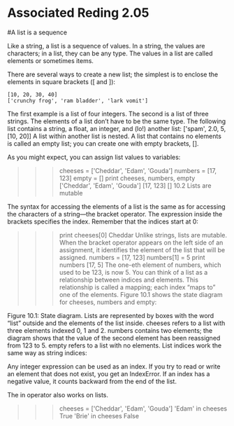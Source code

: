 # Associated Reding 2.05

#A list is a sequence

Like a string, a list is a sequence of values. In a string, the values are characters; in a list, they can be any type. The values in a list are called elements or sometimes items.

There are several ways to create a new list; the simplest is to enclose the elements in square brackets ([ and ]):
```
[10, 20, 30, 40]
['crunchy frog', 'ram bladder', 'lark vomit']
```

The first example is a list of four integers. The second is a list of three strings. The elements of a list don’t have to be the same type. The following list contains a string, a float, an integer, and (lo!) another list:
['spam', 2.0, 5, [10, 20]]
A list within another list is nested.
A list that contains no elements is called an empty list; you can create one with empty brackets, [].

As you might expect, you can assign list values to variables:

>>> cheeses = ['Cheddar', 'Edam', 'Gouda']
>>> numbers = [17, 123]
>>> empty = []
>>> print cheeses, numbers, empty
['Cheddar', 'Edam', 'Gouda'] [17, 123] []
10.2  Lists are mutable

The syntax for accessing the elements of a list is the same as for accessing the characters of a string—the bracket operator. The expression inside the brackets specifies the index. Remember that the indices start at 0:

>>> print cheeses[0]
Cheddar
Unlike strings, lists are mutable. When the bracket operator appears on the left side of an assignment, it identifies the element of the list that will be assigned.
>>> numbers = [17, 123]
>>> numbers[1] = 5
>>> print numbers
[17, 5]
The one-eth element of numbers, which used to be 123, is now 5.
You can think of a list as a relationship between indices and elements. This relationship is called a mapping; each index “maps to” one of the elements. Figure 10.1 shows the state diagram for cheeses, numbers and empty:


Figure 10.1: State diagram.
Lists are represented by boxes with the word “list” outside and the elements of the list inside. cheeses refers to a list with three elements indexed 0, 1 and 2. numbers contains two elements; the diagram shows that the value of the second element has been reassigned from 123 to 5. empty refers to a list with no elements.
List indices work the same way as string indices:

Any integer expression can be used as an index.
If you try to read or write an element that does not exist, you get an IndexError.
If an index has a negative value, it counts backward from the end of the list.

The in operator also works on lists.

>>> cheeses = ['Cheddar', 'Edam', 'Gouda']
>>> 'Edam' in cheeses
True
>>> 'Brie' in cheeses
False